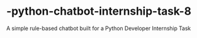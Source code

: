 # -python-chatbot-internship-task-8
A simple rule-based chatbot built for a Python Developer Internship Task
